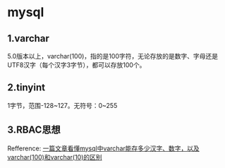 # mysql

## 1.varchar

5.0版本以上，varchar(100)，指的是100字符，无论存放的是数字、字母还是UTF8汉字（每个汉字3字节），都可以存放100个。

## 2.tinyint

1字节，范围-128~127。无符号：0~255

## 3.RBAC思想

Refference:
[一篇文章看懂mysql中varchar能存多少汉字、数字，以及varchar(100)和varchar(10)的区别](https://www.cnblogs.com/zhuyeshen/p/11642211.html)
